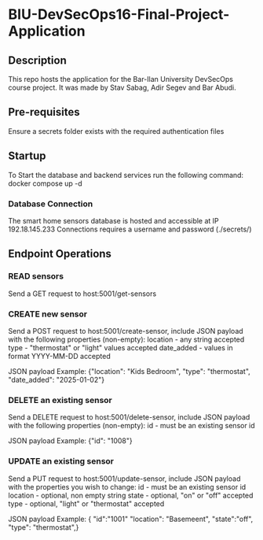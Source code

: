# BIU-DevSecOps16-Final-Project-Application
## Description
This repo hosts the application for the Bar-Ilan University DevSecOps course project. It was made by Stav Sabag, Adir Segev and Bar Abudi.

## Pre-requisites
Ensure a secrets folder exists with the required authentication files

## Startup
To Start the database and backend services run the following command:
docker compose up -d

### Database Connection
The smart home sensors database is hosted and accessible at IP 192.18.145.233
Connections requires a username and password (./secrets/)

## Endpoint Operations
### READ sensors
Send a GET request to host:5001/get-sensors

### CREATE new sensor
Send a POST request to host:5001/create-sensor, include JSON payload with the following properties (non-empty):
location - any string accepted
type - "thermostat" or "light" values accepted
date_added - values in format YYYY-MM-DD accepted

JSON payload Example:
{"location": "Kids Bedroom",
    "type": "thermostat",
    "date_added": "2025-01-02"}

### DELETE an existing sensor
Send a DELETE request to host:5001/delete-sensor, include JSON payload with the following properties (non-empty):
id - must be an existing sensor id

JSON payload Example:
{"id": "1008"}

### UPDATE an existing sensor
Send a PUT request to host:5001/update-sensor, include JSON payload with the properties you wish to change:
id - must be an existing sensor id
location - optional, non empty string
state - optional, "on" or "off" accepted
type - optional, "light" or "thermostat" accepted

JSON payload Example:
{
    "id":"1001"
    "location": "Basemeent",
    "state":"off",
    "type": "thermostat",}